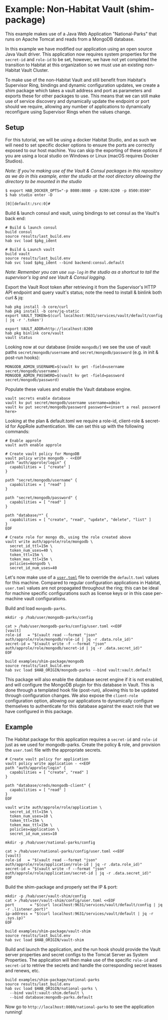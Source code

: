 # Example: Non-Habitat Vault (shim-package)

This example makes use of a Java Web Application "National-Parks" that runs on Apache Tomcat and reads from a MongoDB database.

In this example we have modified our application using an open source Java Vault driver. This application now requires system properties for the `secret-id` and `role-id` to be set, however, we have not yet completed the transition to Habitat at this organization so we must use an existing non-Habitat Vault Cluster.

To make use of the non-Habitat Vault and still benefit from Habitat's Supervisor Ring, bindings and dynamic configuration updates, we create a shim package which takes a vault address and port as parameters and exports these for other packages to use. This means that we can still make use of service discovery and dynamically update the endpoint or port should we require, allowing any number of applications to dynamically reconfigure using Supervisor Rings when the values change.

## Setup

For this tutorial, we will be using a docker Habitat Studio, and as such we will need to set specific docker options to ensure the ports are correctly exposed to our host machine. You can skip the exporting of these options if you are using a local studio on Windows or Linux (macOS requires Docker Studios).

_Note: If you're making use of the Vault & Consul packages in this repository as we do in this example, enter the studio at the root directory allowing the directory to be mounted in the studio_

```
$ export HAB_DOCKER_OPTS="-p 8080:8080 -p 8200:8200 -p 8500:8500"
$ hab studio enter -D

[0][default:/src:0]#
```

Build & launch consul and vault, using bindings to set consul as the Vault's back end:

```
# Build & launch consul
build consul
source results/last_build.env
hab svc load $pkg_ident

# Build & Launch vault
build vault
source results/last_build.env
hab svc load $pkg_ident --bind backend:consul.default
```

_Note: Remember you can use `sup-log` in the studio as a shortcut to tail the supervisor's log and see Vault & Consul logging._

Export the Vault Root token after retrieving it from the Supervisor's HTTP API endpoint and query vault's status; note the need to install & binlink both curl & jq:

```
hab pkg install -b core/curl
hab pkg install -b core/jq-static
export VAULT_TOKEN=$(curl localhost:9631/services/vault/default/config | jq -r '.token')

export VAULT_ADDR=http://localhost:8200
hab pkg binlink core/vault
vault status
```

Looking now at our database (inside `mongodb/`) we see the use of vault paths `secret/mongodb/username` and `secret/mongodb/password` (e.g. in init & post-run hooks):

```
MONGODB_ADMIN_USERNAME=$(vault kv get -field=username secret/mongodb/username)
MONGODB_ADMIN_PASSWORD=$(vault kv get -field=password secret/mongodb/password)
```

Populate these values and enable the Vault database engine.

```
vault secrets enable database
vault kv put secret/mongodb/username username=admin
vault kv put secret/mongodb/password password=<insert a real password here>
```

Looking at the plan & default.toml we require a role-id, client-role & secret-id for AppRole authentication. We can set this up with the following commands:

```
# Enable approle
vault auth enable approle

# Create vault policy for MongoDB
vault policy write mongodb - <<EOF
path "auth/approle/login" {
  capabilities = [ "create" ]
}

path "secret/mongodb/username" {
  capabilities = [ "read" ]
}

path "secret/mongodb/password" {
  capabilities = [ "read" ]
}

path "database/*" {
  capabilities = [ "create", "read", "update", "delete", "list" ]
}
EOF

# Create role for mongo db, using the role created above
vault write auth/approle/role/mongodb \
  secret_id_ttl=15m \
  token_num_uses=40 \
  token_ttl=15m \
  token_max_ttl=15m \
  policies=mongodb \
  secret_id_num_uses=40
```

Let's now make use of a [`user.toml`](https://www.habitat.sh/docs/using-habitat/#using-a-user-toml-file) file to override the `default.toml` values for this machine. Compared to regular configuration applications in Habitat, `user.toml` values are not propagated throughout the ring; this can be ideal for machine specific configurations such as license keys or in this case per-machine vault configurations.

Build and load `mongodb-parks`.

```
mkdir -p /hab/user/mongodb-parks/config

cat > /hab/user/mongodb-parks/config/user.toml <<EOF
[vault]
role-id   = "$(vault read --format "json" auth/approle/role/mongodb/role-id | jq -r .data.role_id)"
secret-id = "$(vault write -f --format "json" auth/approle/role/mongodb/secret-id | jq -r .data.secret_id)"
EOF

build examples/shim-package/mongodb
source results/last_build.env
hab svc load $HAB_ORIGIN/mongodb-parks --bind vault:vault.default
```

This package will also enable the database secret engine if it is not enabled, and will configure the MongoDB plugin for this database in Vault. This is done through a templated hook file (post-run), allowing this to be updated through configuration changes. We also expose the `client-role` configuration option, allowing our applications to dynamically configure themselves to authenticate for this database against the exact role that we have configured in this package.

## Example

The Habitat package for this application requires a `secret-id` and `role-id` just as we used for mongodb-parks. Create the policy & role, and provision the `user.toml` file with the appropriate secrets.

```
# Create vault policy for application
vault policy write application - <<EOF
path "auth/approle/login" {
  capabilities = [ "create", "read" ]
}

path "database/creds/mongodb-client" {
  capabilities = [ "read" ]
}
EOF

vault write auth/approle/role/application \
  secret_id_ttl=15m \
  token_num_uses=10 \
  token_ttl=15m \
  token_max_ttl=15m \
  policies=application \
  secret_id_num_uses=10

mkdir -p /hab/user/national-parks/config

cat > /hab/user/national-parks/config/user.toml <<EOF
[vault]
role-id   = "$(vault read --format "json" auth/approle/role/application/role-id | jq -r .data.role_id)"
secret-id = "$(vault write -f --format "json" auth/approle/role/application/secret-id | jq -r .data.secret_id)"
EOF
```

Build the shim-package and properly set the IP & port:

```
mkdir -p /hab/user/vault-shim/config
cat > /hab/user/vault-shim/config/user.toml <<EOF
port       = "$(curl localhost:9631/services/vault/default/config | jq -r .listener.port)"
ip-address = "$(curl localhost:9631/services/vault/default | jq -r .sys.ip)"
EOF

build examples/shim-package/vault-shim
source results/last_build.env
hab svc load $HAB_ORIGIN/vault-shim
```

Build and launch the application, and the run hook should provide the Vault server properties and secret configs to the Tomcat Server as System Properties. The application will then make use of the specific `role-id` and `secret-id` to retrive the secrets and handle the corresponding secret leases and renews, etc.

```
build examples/shim-package/national-parks
source results/last_build.env
hab svc load $HAB_ORIGIN/national-parks \
  --bind vault:vault-shim.default \
  --bind database:mongodb-parks.default
```

Now go to `http://localhost:8080/national-parks` to see the application running!
